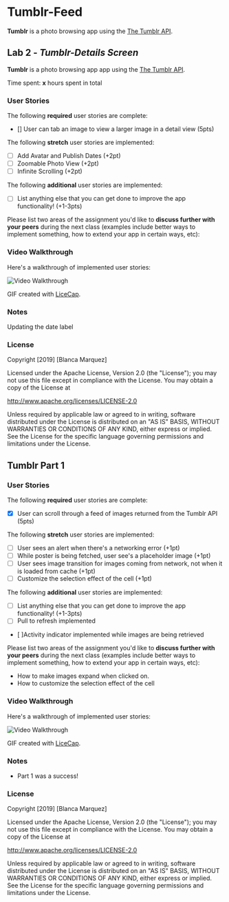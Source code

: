 # Tumblr-Feed

**Tumblr** is a photo browsing app using the [The Tumblr API](https://www.tumblr.com/docs/en/api/v2#posts).

## Lab 2 - *Tumblr-Details Screen*

**Tumblr** is a photo browsing app app using the [The Tumblr API](https://www.tumblr.com/docs/en/api/v2#posts).

Time spent: **x** hours spent in total

### User Stories

The following **required** user stories are complete:

- [] User can tab an image to view a larger image in a detail view (5pts)

The following **stretch** user stories are implemented:

- [ ] Add Avatar and Publish Dates (+2pt)
- [ ] Zoomable Photo View (+2pt)
- [ ] Infinite Scrolling (+2pt)

The following **additional** user stories are implemented:

- [ ] List anything else that you can get done to improve the app functionality! (+1-3pts)

Please list two areas of the assignment you'd like to **discuss further with your peers** during the next class (examples include better ways to implement something, how to extend your app in certain ways, etc):



### Video Walkthrough

Here's a walkthrough of implemented user stories:

<img src='x' title='Video Walkthrough' width='' alt='Video Walkthrough' />

GIF created with [LiceCap](http://www.cockos.com/licecap/).

### Notes

Updating the date label

### License

Copyright [2019] [Blanca Marquez]

Licensed under the Apache License, Version 2.0 (the "License");
you may not use this file except in compliance with the License.
You may obtain a copy of the License at

http://www.apache.org/licenses/LICENSE-2.0

Unless required by applicable law or agreed to in writing, software
distributed under the License is distributed on an "AS IS" BASIS,
WITHOUT WARRANTIES OR CONDITIONS OF ANY KIND, either express or implied.
See the License for the specific language governing permissions and
limitations under the License.


## Tumblr Part 1

### User Stories

The following **required** user stories are complete:

- [x] User can scroll through a feed of images returned from the Tumblr API (5pts)

The following **stretch** user stories are implemented:

- [ ] User sees an alert when there's a networking error (+1pt)
- [ ] While poster is being fetched, user see's a placeholder image (+1pt)
- [ ] User sees image transition for images coming from network, not when it is loaded from cache (+1pt)
- [ ] Customize the selection effect of the cell (+1pt)

The following **additional** user stories are implemented:

- [ ] List anything else that you can get done to improve the app functionality! (+1-3pts)
- [ ] Pull to refresh implemented
- [ ]Activity indicator implemented while images are being retrieved

Please list two areas of the assignment you'd like to **discuss further with your peers** during the next class (examples include better ways to implement something, how to extend your app in certain ways, etc):

- How to make images expand when clicked on.
- How to customize the selection effect of the cell 

### Video Walkthrough

Here's a walkthrough of implemented user stories:

<img src='https://media.giphy.com/media/XB8Xj3LliFn8boalAE/giphy.gif' title='Video Walkthrough' width='' alt='Video Walkthrough'/>

GIF created with [LiceCap](http://www.cockos.com/licecap/).

### Notes

- Part 1 was a success!


### License

Copyright [2019] [Blanca Marquez]

Licensed under the Apache License, Version 2.0 (the "License");
you may not use this file except in compliance with the License.
You may obtain a copy of the License at

http://www.apache.org/licenses/LICENSE-2.0

Unless required by applicable law or agreed to in writing, software
distributed under the License is distributed on an "AS IS" BASIS,
WITHOUT WARRANTIES OR CONDITIONS OF ANY KIND, either express or implied.
See the License for the specific language governing permissions and
limitations under the License.
